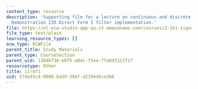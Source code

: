 ```yaml
---
content_type: resource
description: 'Supporting file for a lecture on continuous and discrete signal processing:
  Demonstration IIR Direct Form I filter implementation.'
file: https://ol-ocw-studio-app-qa.s3.amazonaws.com/courses/2-161-signal-processing-continuous-and-discrete-fall-2008/57de83c48008b429386fd21964bce166_iirdf1.m
file_type: text/plain
learning_resource_types: []
ocw_type: OCWFile
parent_title: Study Materials
parent_type: CourseSection
parent_uid: 1384b738-e0f5-a04c-f5ee-7fabd3121f27
resourcetype: Other
title: iirdf1
uid: 57de83c4-8008-b429-386f-d21964bce166
---
```


